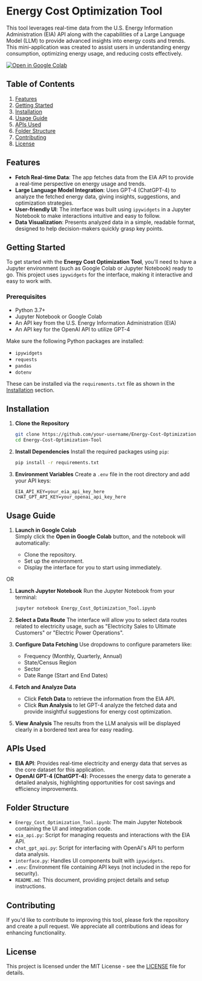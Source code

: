 # Energy Cost Optimization Tool

This tool leverages real-time data from the U.S. Energy Information Administration (EIA) API along with the capabilities of a Large Language Model (LLM) to provide advanced insights into energy costs and trends. This mini-application was created to assist users in understanding energy consumption, optimizing energy usage, and reducing costs effectively.

[![Open in Google Colab](https://colab.research.google.com/assets/colab-badge.svg)](https://colab.research.google.com/github/hansnery/Energy-Cost-Optimization-Tool/blob/main/Energy_Cost_Optimization_Tool.ipynb)

## Table of Contents

1. [Features](#features)
2. [Getting Started](#getting-started)
3. [Installation](#installation)
4. [Usage Guide](#usage-guide)
5. [APIs Used](#apis-used)
6. [Folder Structure](#folder-structure)
7. [Contributing](#contributing)
8. [License](#license)

## Features

- **Fetch Real-time Data**: The app fetches data from the EIA API to provide a real-time perspective on energy usage and trends.
- **Large Language Model Integration**: Uses GPT-4 (ChatGPT-4) to analyze the fetched energy data, giving insights, suggestions, and optimization strategies.
- **User-friendly UI**: The interface was built using `ipywidgets` in a Jupyter Notebook to make interactions intuitive and easy to follow.
- **Data Visualization**: Presents analyzed data in a simple, readable format, designed to help decision-makers quickly grasp key points.

## Getting Started

To get started with the **Energy Cost Optimization Tool**, you'll need to have a Jupyter environment (such as Google Colab or Jupyter Notebook) ready to go. This project uses `ipywidgets` for the interface, making it interactive and easy to work with.

### Prerequisites

- Python 3.7+
- Jupyter Notebook or Google Colab
- An API key from the U.S. Energy Information Administration (EIA)
- An API key for the OpenAI API to utilize GPT-4

Make sure the following Python packages are installed:

- `ipywidgets`
- `requests`
- `pandas`
- `dotenv`

These can be installed via the `requirements.txt` file as shown in the [Installation](#installation) section.

## Installation

1. **Clone the Repository**
   ```bash
   git clone https://github.com/your-username/Energy-Cost-Optimization-Tool.git
   cd Energy-Cost-Optimization-Tool
   ```
2. **Install Dependencies**
   Install the required packages using `pip`:
   ```bash
   pip install -r requirements.txt
   ```
3. **Environment Variables**
   Create a `.env` file in the root directory and add your API keys:
   ```env
   EIA_API_KEY=your_eia_api_key_here
   CHAT_GPT_API_KEY=your_openai_api_key_here
   ```

## Usage Guide

1. **Launch in Google Colab**  
   Simply click the **Open in Google Colab** button, and the notebook will automatically:

   - Clone the repository.
   - Set up the environment.
   - Display the interface for you to start using immediately.

OR

1. **Launch Jupyter Notebook**
   Run the Jupyter Notebook from your terminal:

   ```bash
   jupyter notebook Energy_Cost_Optimization_Tool.ipynb
   ```

1. **Select a Data Route**
   The interface will allow you to select data routes related to electricity usage, such as "Electricity Sales to Ultimate Customers" or "Electric Power Operations".

1. **Configure Data Fetching**
   Use dropdowns to configure parameters like:

   - Frequency (Monthly, Quarterly, Annual)
   - State/Census Region
   - Sector
   - Date Range (Start and End Dates)

1. **Fetch and Analyze Data**

   - Click **Fetch Data** to retrieve the information from the EIA API.
   - Click **Run Analysis** to let GPT-4 analyze the fetched data and provide insightful suggestions for energy cost optimization.

1. **View Analysis**
   The results from the LLM analysis will be displayed clearly in a bordered text area for easy reading.

## APIs Used

- **EIA API**: Provides real-time electricity and energy data that serves as the core dataset for this application.
- **OpenAI GPT-4 (ChatGPT-4)**: Processes the energy data to generate a detailed analysis, highlighting opportunities for cost savings and efficiency improvements.

## Folder Structure

- `Energy_Cost_Optimization_Tool.ipynb`: The main Jupyter Notebook containing the UI and integration code.
- `eia_api.py`: Script for managing requests and interactions with the EIA API.
- `chat_gpt_api.py`: Script for interfacing with OpenAI's API to perform data analysis.
- `interface.py`: Handles UI components built with `ipywidgets`.
- `.env`: Environment file containing API keys (not included in the repo for security).
- `README.md`: This document, providing project details and setup instructions.

## Contributing

If you'd like to contribute to improving this tool, please fork the repository and create a pull request. We appreciate all contributions and ideas for enhancing functionality.

## License

This project is licensed under the MIT License - see the [LICENSE](LICENSE) file for details.
